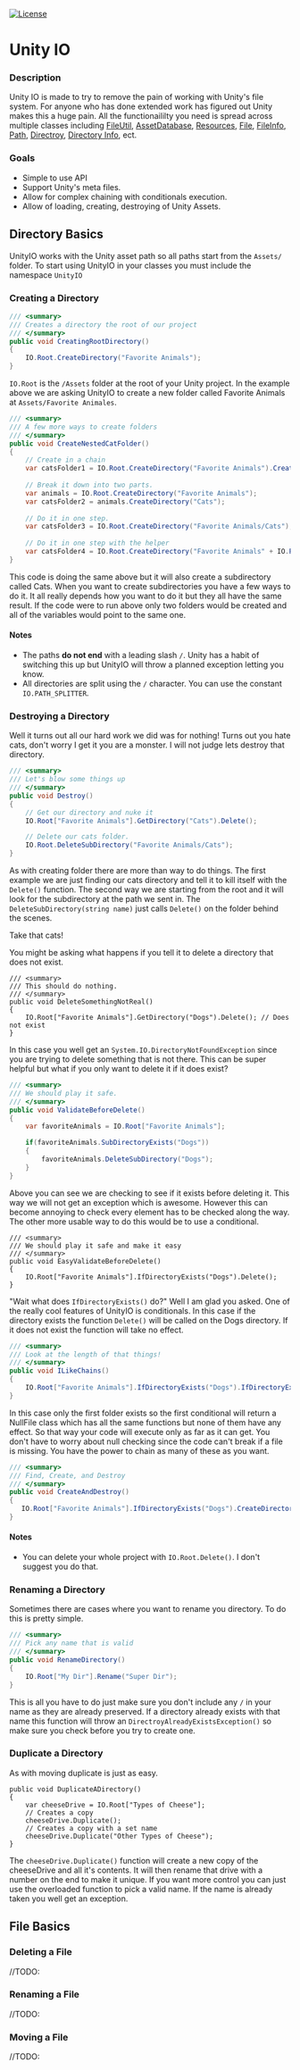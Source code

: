  [![License](https://img.shields.io/badge/license-MIT-lightgrey.svg)](https://github.com/ByronMayne/UnityIO/blob/master/LICENSE)
# Unity IO

### Description
Unity IO is made to try to remove the pain of working with Unity's file system. For anyone who has done extended work has figured out Unity makes this a huge pain. All the functionaililty you need is spread across multiple classes including [FileUtil](https://docs.unity3d.com/ScriptReference/FileUtil.html), [AssetDatabase](https://docs.unity3d.com/ScriptReference/AssetDatabase.html), [Resources](https://docs.unity3d.com/ScriptReference/Resources.html), [File](https://msdn.microsoft.com/en-us/library/system.io.file(v=vs.110).aspx), [FileInfo](https://msdn.microsoft.com/en-us/library/system.io.fileinfo(v=vs.110).aspx), [Path](https://msdn.microsoft.com/en-us/library/system.io.path(v=vs.110).aspx), [Directroy](https://msdn.microsoft.com/en-us/library/system.io.directory(v=vs.110).aspx), [Directory Info](https://msdn.microsoft.com/en-us/library/system.io.directoryinfo(v=vs.110).aspx), ect. 

### Goals

 * Simple to use API
 * Support Unity's meta files. 
 * Allow for complex chaining with conditionals execution. 
 * Allow of loading, creating, destroying of Unity Assets.



## Directory Basics
UnityIO works with the Unity asset path so all paths start from the ```Assets/``` folder. To start using UnityIO in your classes you must include the namespace ```UnityIO```

### Creating a Directory
``` csharp
/// <summary>
/// Creates a directory the root of our project
/// </summary>
public void CreatingRootDirectory()
{
	IO.Root.CreateDirectory("Favorite Animals");
}
```
```IO.Root``` is the ```/Assets``` folder at the root of your Unity project. In the example above we are asking UnityIO to create a new folder called Favorite Animals  at ```Assets/Favorite Animales```. 
``` csharp
/// <summary>
/// A few more ways to create folders
/// </summary>
public void CreateNestedCatFolder()
{
    // Create in a chain
    var catsFolder1 = IO.Root.CreateDirectory("Favorite Animals").CreateDirectory("Cats");
    
    // Break it down into two parts.
    var animals = IO.Root.CreateDirectory("Favorite Animals");
    var catsFolder2 = animals.CreateDirectory("Cats");
    
    // Do it in one step.
    var catsFolder3 = IO.Root.CreateDirectory("Favorite Animals/Cats");
    
    // Do it in one step with the helper
    var catsFolder4 = IO.Root.CreateDirectory("Favorite Animals" + IO.PATH_SPLITTER + "Cats");
}
```
This code is doing the same above but it will also create a subdirectory called Cats. When you want to create subdirectories you have a few ways to do it. It all really depends how you want to do it but they all have the same result. If the code were to run above only two folders would be created and all of the variables would point to the same one.

#### Notes
* The paths <b>do not end</b> with a leading slash ```/```. Unity has a habit of switching this up but UnityIO will throw a planned exception letting you know. 
* All directories are split using the ```/``` character. You can use the constant ```IO.PATH_SPLITTER```.


### Destroying a Directory
Well it turns out all our hard work we did was for nothing! Turns out you hate cats, don't worry I get it you are a monster. I will not judge lets destroy that directory.
```csharp
/// <summary>
/// Let's blow some things up
/// </summary>
public void Destroy()
{
    // Get our directory and nuke it
    IO.Root["Favorite Animals"].GetDirectory("Cats").Delete();

    // Delete our cats folder. 
    IO.Root.DeleteSubDirectory("Favorite Animals/Cats");
}
```
As with creating folder there are more than way to do things. The first example we are just finding our cats directory and tell it to kill itself with the ```Delete()``` function. The second way we are starting from the root and it will look for  the subdirectory at the path we sent in. The ```DeleteSubDirectory(string name)``` just calls ```Delete()``` on the folder behind the scenes. 

Take that cats!

You might be asking what happens if you tell it to delete a directory  that does not exist.

```scharp
/// <summary>
/// This should do nothing.
/// </summary>
public void DeleteSomethingNotReal()
{
    IO.Root["Favorite Animals"].GetDirectory("Dogs").Delete(); // Does not exist
}
```
In this case you well get an ```System.IO.DirectoryNotFoundException``` since you are trying to delete something that is not there. This can be super helpful but what if you only want to delete it if it does exist? 
```csharp
/// <summary>
/// We should play it safe.
/// </summary>
public void ValidateBeforeDelete()
{
    var favoriteAnimals = IO.Root["Favorite Animals"];

    if(favoriteAnimals.SubDirectoryExists("Dogs"))
    {
        favoriteAnimals.DeleteSubDirectory("Dogs");
    }
}
```
Above you can see we are checking to see if it exists before deleting it. This way we will not get an exception which is awesome. However this can become annoying to check every element has to be checked along the way. The other more usable way to do this would be to use a conditional. 
```scharp
/// <summary>
/// We should play it safe and make it easy
/// </summary>
public void EasyValidateBeforeDelete()
{
    IO.Root["Favorite Animals"].IfDirectoryExists("Dogs").Delete();
}
```
"Wait what does ```IfDirectoryExists()``` do?" Well I am glad you asked. One of the really cool features of UnityIO is conditionals. In this case if the directory exists the function ```Delete()``` will be called on the Dogs directory. If it does not exist the function will take no effect. 
```csharp
/// <summary>
/// Look at the length of that things!
/// </summary>
public void ILikeChains()
{
    IO.Root["Favorite Animals"].IfDirectoryExists("Dogs").IfDirectoryExists("With Four Legs").IfDirectoryExists("Who stink").Delete();
}
```
 In this case only the first folder exists so the first conditional will return a NullFile class which has all the same functions but none of them have any effect. So that way your code will execute only as far as it can get. You don't have to worry about null checking since the code can't break if a file is missing. You have the power to chain as many of these as you want. 
 ``` csharp
/// <summary>
/// Find, Create, and Destroy
/// </summary>
public void CreateAndDestroy()
{
    IO.Root["Favorite Animals"].IfDirectoryExists("Dogs").CreateDirectory("Delete Me").Delete(); 
}
 ```

#### Notes
* You can delete your whole project with ```IO.Root.Delete()```. I don't suggest you do that. 

### Renaming a Directory
Sometimes there are cases where you want to rename you directory. To do this is pretty simple.
```csharp
/// <summary>
/// Pick any name that is valid
/// </summary>
public void RenameDirectory()
{
    IO.Root["My Dir"].Rename("Super Dir");
}
```
This is all you have to do just make sure you don't include any ```/``` in your name as they are already preserved. If a directory already exists with that name this function will throw an ```DirectroyAlreadyExistsException()``` so make sure you check before you try to create one.

### Duplicate a Directory
As with moving duplicate is just as easy.
```CSHARP
public void DuplicateADirectory()
{
    var cheeseDrive = IO.Root["Types of Cheese"];
    // Creates a copy
    cheeseDrive.Duplicate();
    // Creates a copy with a set name
    cheeseDrive.Duplicate("Other Types of Cheese");
}
```
The ```cheeseDrive.Duplicate()``` function will create a new copy of the cheeseDrive and all it's contents. It will then rename that drive with a number on the end to make it unique. If you want more control you can just use the overloaded function to pick a valid name. If the name is already taken you well get an exception. 
## File Basics

### Deleting a File
//TODO: 

### Renaming a File
//TODO: 

### Moving a File
//TODO: 
